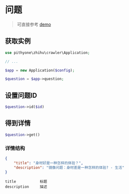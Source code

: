 # 问题

> 可直接参考 [demo](../examples/question.php)

## 获取实例

```php
use pithyone\zhihu\crawler\Application;

// ...

$app = new Application($config);

$question = $app->question;
```

## 设置问题ID

```php
$question->id($id)
```

## 得到详情

```php
$question->get()
```

### 详情结构

```json
{
    "title": "身材好是一种怎样的体验？",
    "description": "镜像问题：身材差是一种怎样的体验? - 生活"
}
```

```text
title           标题
description     描述
```
